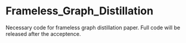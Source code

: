 # Frameless_Graph_Distillation
Necessary code for frameless graph distillation paper. Full code will be released after the acceptence. 
